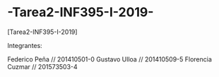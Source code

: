 # -Tarea2-INF395-I-2019-
[Tarea2-INF395-I-2019]

Integrantes: 

Federico Peña    // 201410501-0
Gustavo Ulloa    // 201410509-5
Florencia Cuzmar // 201573503-4

